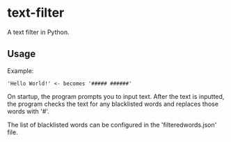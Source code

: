 # text-filter
A text filter in Python.
## Usage
Example:
```
'Hello World!' <- becomes '##### ######'
```

On startup, the program prompts you to input text. After the text is inputted, the program checks the text for any blacklisted words and replaces those words with '#'.

The list of blacklisted words can be configured in the 'filteredwords.json' file.
